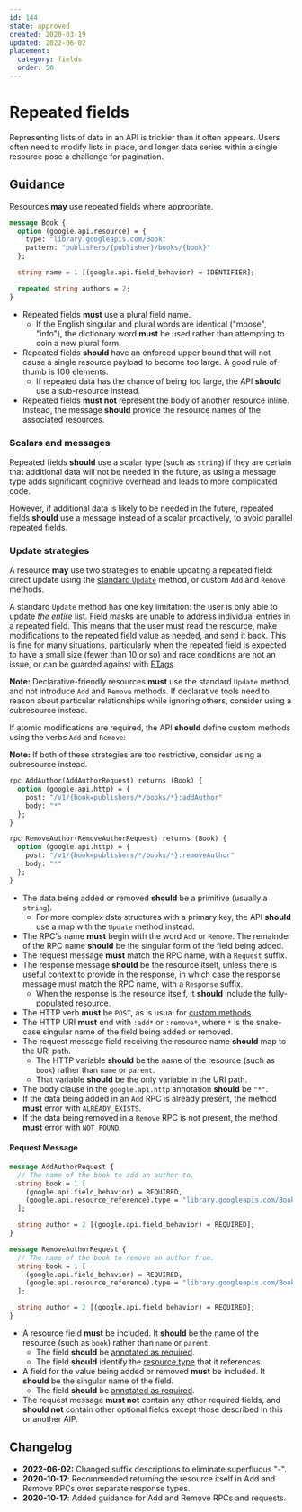 ```yaml
---
id: 144
state: approved
created: 2020-03-19
updated: 2022-06-02
placement:
  category: fields
  order: 50
---
```


# Repeated fields

Representing lists of data in an API is trickier than it often appears. Users
often need to modify lists in place, and longer data series within a single
resource pose a challenge for pagination.

## Guidance

Resources **may** use repeated fields where appropriate.

```proto
message Book {
  option (google.api.resource) = {
    type: "library.googleapis.com/Book"
    pattern: "publishers/{publisher}/books/{book}"
  };

  string name = 1 [(google.api.field_behavior) = IDENTIFIER];

  repeated string authors = 2;
}
```

- Repeated fields **must** use a plural field name.
  - If the English singular and plural words are identical ("moose", "info"),
    the dictionary word **must** be used rather than attempting to coin a new
    plural form.
- Repeated fields **should** have an enforced upper bound that will not cause a
  single resource payload to become too large. A good rule of thumb is 100
  elements.
  - If repeated data has the chance of being too large, the API **should** use
    a sub-resource instead.
- Repeated fields **must not** represent the body of another resource inline.
  Instead, the message **should** provide the resource names of the associated
  resources.

### Scalars and messages

Repeated fields **should** use a scalar type (such as `string`) if they are
certain that additional data will not be needed in the future, as using a
message type adds significant cognitive overhead and leads to more complicated
code.

However, if additional data is likely to be needed in the future, repeated
fields **should** use a message instead of a scalar proactively, to avoid
parallel repeated fields.

### Update strategies

A resource **may** use two strategies to enable updating a repeated field:
direct update using the [standard `Update`][aip-134] method, or custom `Add`
and `Remove` methods.

A standard `Update` method has one key limitation: the user is only able to
update _the entire_ list. Field masks are unable to address individual entries
in a repeated field. This means that the user must read the resource, make
modifications to the repeated field value as needed, and send it back. This is
fine for many situations, particularly when the repeated field is expected to
have a small size (fewer than 10 or so) and race conditions are not an issue,
or can be guarded against with [ETags][aip-154].

**Note:** Declarative-friendly resources **must** use the standard `Update`
method, and not introduce `Add` and `Remove` methods. If declarative tools need
to reason about particular relationships while ignoring others, consider using
a subresource instead.

If atomic modifications are required, the API **should** define custom methods
using the verbs `Add` and `Remove`:

**Note:** If both of these strategies are too restrictive, consider using a
subresource instead.

```proto
rpc AddAuthor(AddAuthorRequest) returns (Book) {
  option (google.api.http) = {
    post: "/v1/{book=publishers/*/books/*}:addAuthor"
    body: "*"
  };
}

rpc RemoveAuthor(RemoveAuthorRequest) returns (Book) {
  option (google.api.http) = {
    post: "/v1/{book=publishers/*/books/*}:removeAuthor"
    body: "*"
  };
}
```

- The data being added or removed **should** be a primitive (usually a
  `string`).
  - For more complex data structures with a primary key, the API **should** use
    a map with the `Update` method instead.
- The RPC's name **must** begin with the word `Add` or `Remove`. The remainder
  of the RPC name **should** be the singular form of the field being added.
- The request message **must** match the RPC name, with a `Request` suffix.
- The response message **should** be the resource itself, unless there is useful
  context to provide in the response, in which case the response message must
  match the RPC name, with a `Response` suffix.
  - When the response is the resource itself, it **should** include the
    fully-populated resource.
- The HTTP verb **must** be `POST`, as is usual for [custom methods][aip-136].
- The HTTP URI **must** end with `:add*` or `:remove*`, where `*` is the
  snake-case singular name of the field being added or removed.
- The request message field receiving the resource name **should** map to the
  URI path.
  - The HTTP variable **should** be the name of the resource (such as `book`)
    rather than `name` or `parent`.
  - That variable **should** be the only variable in the URI path.
- The body clause in the `google.api.http` annotation **should** be `"*"`.
- If the data being added in an `Add` RPC is already present, the method
  **must** error with `ALREADY_EXISTS`.
- If the data being removed in a `Remove` RPC is not present, the method
  **must** error with `NOT_FOUND`.

#### Request Message

```proto
message AddAuthorRequest {
  // The name of the book to add an author to.
  string book = 1 [
    (google.api.field_behavior) = REQUIRED,
    (google.api.resource_reference).type = "library.googleapis.com/Book"
  ];

  string author = 2 [(google.api.field_behavior) = REQUIRED];
}

message RemoveAuthorRequest {
  // The name of the book to remove an author from.
  string book = 1 [
    (google.api.field_behavior) = REQUIRED,
    (google.api.resource_reference).type = "library.googleapis.com/Book"
  ];

  string author = 2 [(google.api.field_behavior) = REQUIRED];
}
```

- A resource field **must** be included. It **should** be the name of the
  resource (such as `book`) rather than `name` or `parent`.
  - The field **should** be [annotated as required][aip-203].
  - The field **should** identify the [resource type][aip-123] that it
    references.
- A field for the value being added or removed **must** be included. It
  **should** be the singular name of the field.
  - The field **should** be [annotated as required][aip-203].
- The request message **must not** contain any other required fields, and
  **should not** contain other optional fields except those described in this
  or another AIP.

## Changelog

- **2022-06-02:** Changed suffix descriptions to eliminate superfluous "-".
- **2020-10-17**: Recommended returning the resource itself in Add and Remove
  RPCs over separate response types.
- **2020-10-17**: Added guidance for Add and Remove RPCs and requests.

[aip-123]: ./0123.md
[aip-134]: ./0134.md
[aip-136]: ./0136.md
[aip-154]: ./0154.md
[aip-203]: ./0203.md
